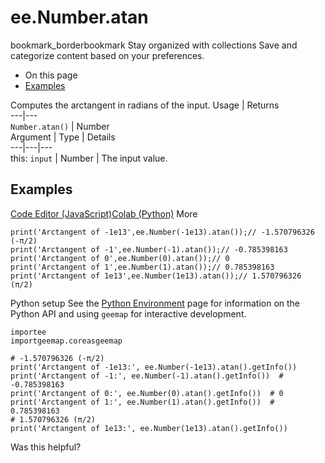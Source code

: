  
#  ee.Number.atan
bookmark_borderbookmark Stay organized with collections  Save and categorize content based on your preferences.
  * On this page
  * [Examples](https://developers.google.com/earth-engine/apidocs/ee-number-atan#examples)


Computes the arctangent in radians of the input.
Usage | Returns  
---|---  
`Number.atan()` | Number  
Argument | Type | Details  
---|---|---  
this: `input` | Number | The input value.  
## Examples
[Code Editor (JavaScript)](https://developers.google.com/earth-engine/apidocs/ee-number-atan#code-editor-javascript-sample)[Colab (Python)](https://developers.google.com/earth-engine/apidocs/ee-number-atan#colab-python-sample) More
```
print('Arctangent of -1e13',ee.Number(-1e13).atan());// -1.570796326 (-π/2)
print('Arctangent of -1',ee.Number(-1).atan());// -0.785398163
print('Arctangent of 0',ee.Number(0).atan());// 0
print('Arctangent of 1',ee.Number(1).atan());// 0.785398163
print('Arctangent of 1e13',ee.Number(1e13).atan());// 1.570796326 (π/2)
```
Python setup
See the [ Python Environment](https://developers.google.com/earth-engine/guides/python_install) page for information on the Python API and using `geemap` for interactive development.
```
importee
importgeemap.coreasgeemap
```
```
# -1.570796326 (-π/2)
print('Arctangent of -1e13:', ee.Number(-1e13).atan().getInfo())
print('Arctangent of -1:', ee.Number(-1).atan().getInfo())  # -0.785398163
print('Arctangent of 0:', ee.Number(0).atan().getInfo())  # 0
print('Arctangent of 1:', ee.Number(1).atan().getInfo())  # 0.785398163
# 1.570796326 (π/2)
print('Arctangent of 1e13:', ee.Number(1e13).atan().getInfo())
```

Was this helpful?
